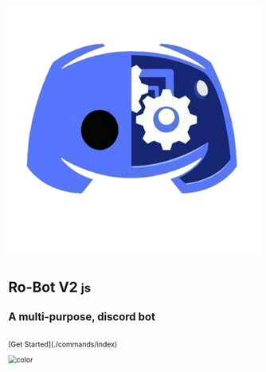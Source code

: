 <!-- _coverpage.md -->

![Ro_bot V2](./images/favicon.png ':size=10%')<br>
# **Ro-Bot V2** <small>js</small>
## A multi-purpose, discord bot<br>
<br>
[Get Started](./commands/index)

<!-- background color -->

![color](#f0f0f0)